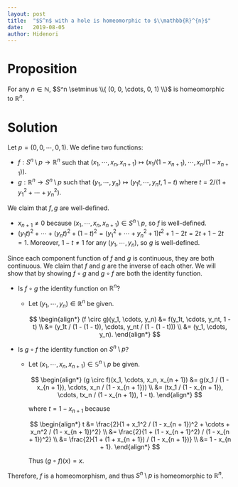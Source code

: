 ```yaml
---
layout: post
title:  "$S^n$ with a hole is homeomorphic to $\\mathbb{R}^{n}$"
date:   2019-08-05
author: Hidenori
---
```


# Proposition
For any $n \in \mathbb{N}$, $S^n \setminus \\{ (0, 0, \cdots, 0, 1) \\}$ is homeomorphic to $\mathbb{R}^{n}$.

# Solution
Let $p = (0, 0, \cdots, 0, 1)$.
We define two functions:

* $f: S^n \setminus p \rightarrow \mathbb{R}^n$ such that $(x_1, \cdots, x_n, x_{n + 1}) \mapsto (x_1 / (1 - x_{n + 1}), \cdots, x_n / (1 - x_{n + 1}))$.
* $g: \mathbb{R}^n \rightarrow S^n \setminus p$ such that $(y_1, \cdots, y_n) \mapsto (y_1t, \cdots, y_nt, 1 - t)$ where $t = 2 / (1 + y_1^2 + \cdots + y_n^2)$.

We claim that $f, g$ are well-defined.

* $x_{n + 1} \ne 0$ because $(x_1, \cdots, x_n, x_{n + 1}) \in S^n \setminus p$, so $f$ is well-defined.
* $(y_1t)^2 + \cdots + (y_nt)^2 + (1 - t)^2 = (y_1^2 + \cdots + y_n^2 + 1)t^2 + 1 - 2t = 2t + 1 - 2t = 1$.
  Moreover, $1 - t \ne 1$ for any $(y_1, \cdots, y_n)$, so $g$ is well-defined.

Since each component function of $f$ and $g$ is continuous, they are both continuous.
We claim that $f$ and $g$ are the inverse of each other.
We will show that by showing $f \circ g$ and $g \circ f$ are both the identity function.

* Is $f \circ g$ the identity function on $\mathbb{R}^n$?
    * Let $(y_1, \cdots, y_n) \in \mathbb{R}^n$ be given.

      $$
      \begin{align*}
        (f \circ g)(y_1, \cdots, y_n)
          &= f(y_1t, \cdots, y_nt, 1 - t) \\
          &= (y_1t / (1 - (1 - t)), \cdots, y_nt / (1 - (1 - t))) \\
          &= (y_1, \cdots, y_n).
      \end{align*}
      $$
* Is $g \circ f$ the identity function on $S^n \setminus p$?
    * Let $(x_1, \cdots, x_n, x_{n + 1}) \in \mathbb{S}^n \setminus p$ be given.

      $$
      \begin{align*}
        (g \circ f)(x_1, \cdots, x_n, x_{n + 1})
          &= g(x_1 / (1 - x_{n + 1}), \cdots, x_n / (1 - x_{n + 1})) \\
          &= (tx_1 / (1 - x_{n + 1}), \cdots, tx_n / (1 - x_{n + 1}), 1 - t).
      \end{align*}
      $$

      where $t = 1 - x_{n + 1}$ because

      $$
      \begin{align*}
        t &= \frac{2}{1 + x_1^2 / (1 - x_{n + 1})^2 + \cdots + x_n^2 / (1 - x_{n + 1})^2} \\
          &= \frac{2}{1 + (1 - x_{n + 1}^2) / (1 - x_{n + 1})^2} \\
          &= \frac{2}{1 + (1 + x_{n + 1}) / (1 - x_{n + 1})} \\
          &= 1 - x_{n + 1}.
      \end{align*}
      $$

      Thus $(g \circ f)(x) = x$.

Therefore, $f$ is a homeomorphism, and thus $S^n \setminus p$ is homeomorphic to $\mathbb{R}^n$.
